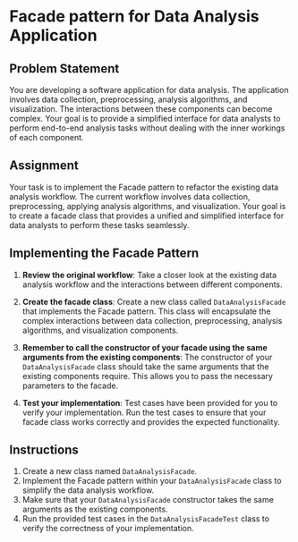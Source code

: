 # Facade pattern for Data Analysis Application

## Problem Statement

You are developing a software application for data analysis. The application involves data collection, preprocessing,
analysis algorithms, and visualization. The interactions between these components can become complex. Your goal is to
provide a simplified interface for data analysts to perform end-to-end analysis tasks without dealing with the inner
workings of each component.

## Assignment

Your task is to implement the Facade pattern to refactor the existing data analysis workflow. The current workflow
involves data collection, preprocessing, applying analysis algorithms, and visualization. Your goal is to create a
facade class that provides a unified and simplified interface for data analysts to perform these tasks seamlessly.

## Implementing the Facade Pattern

1. **Review the original workflow**: Take a closer look at the existing data analysis workflow and the interactions
   between different components.

2. **Create the facade class**: Create a new class called `DataAnalysisFacade` that implements the Facade pattern. This
   class will encapsulate the complex interactions between data collection, preprocessing, analysis algorithms, and
   visualization components.

3. **Remember to call the constructor of your facade using the same arguments from the existing components**: The
   constructor of your `DataAnalysisFacade` class should take the same arguments that the existing components require.
   This allows you to pass the necessary parameters to the facade.

4. **Test your implementation**: Test cases have been provided for you to verify your implementation. Run the test cases
   to ensure that your facade class works correctly and provides the expected functionality.

## Instructions

1. Create a new class named `DataAnalysisFacade`.
2. Implement the Facade pattern within your `DataAnalysisFacade` class to simplify the data analysis workflow.
3. Make sure that your `DataAnalysisFacade` constructor takes the same arguments as the existing components.
4. Run the provided test cases in the `DataAnalysisFacadeTest` class to verify the correctness of your implementation.
